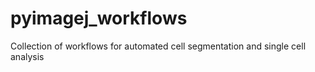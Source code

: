 # pyimagej_workflows
Collection of workflows for automated cell segmentation and single cell analysis
